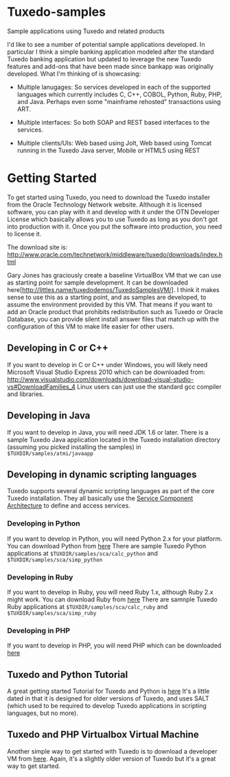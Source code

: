 # Tuxedo-samples
Sample applications using Tuxedo and related products

I'd like to see a number of potential sample applications developed.  In particular I think a simple banking application modeled after the standard Tuxedo banking application but updated to leverage the new Tuxedo features and add-ons that have been made since bankapp was originally developed.  What I'm thinking of is showcasing:

- Multiple lanugages: So services developed in each of the supported languages which currently includes C, C++, COBOL, Python, Ruby, PHP, and Java.  Perhaps even some "mainframe rehosted" transactions using ART.

- Multiple interfaces:  So both SOAP and REST based interfaces to the services.

- Multiple clients/UIs:  Web based using Jolt, Web based using Tomcat running in the Tuxedo Java server, Mobile or HTML5 using REST

# Getting Started
To get started using Tuxedo, you need to download the Tuxedo installer from the Oracle Technology Network website.  Although it is licensed software, you can play with it and develop with it under the OTN Developer License which basically allows you to use Tuxedo as long as you don't got into production with it.  Once you put the software into production, you need to license it.

The download site is: http://www.oracle.com/technetwork/middleware/tuxedo/downloads/index.html

Gary Jones has graciously create a baseline VirtualBox VM that we can use as starting point for sample development.  It can be downloaded here[http://littles.name/tuxedodemos/TuxedoSamplesVM/].  I think it makes sense to use this as a starting point, and as samples are developed, to assume the environment provided by this VM.  That means if you want to add an Oracle product that prohibits redistribution such as Tuxedo or Oracle Database, you can provide silent install answer files that match up with the configuration of this VM to make life easier for other users.

## Developing in C or C++
If you want to develop in C or C++ under Windows, you will likely need Microsoft Visual Studio Express 2010 which can be downloaded from:  http://www.visualstudio.com/downloads/download-visual-studio-vs#DownloadFamilies_4   Linux users can just use the standard gcc compiler and libraries.

## Developing in Java
If you want to develop in Java, you will need JDK 1.6 or later.  There is a sample Tuxedo Java application located in the Tuxedo installation directory (assuming you picked installing the samples) in `$TUXDIR/samples/atmi/javaapp`

## Developing in dynamic scripting languages
Tuxedo supports several dynamic scripting languages as part of the core Tuxedo installation.  They all basically use the [Service Component Architecture](http://en.wikipedia.org/wiki/Service_Component_Architecture) to define and access services.

### Developing in Python
If you want to develop in Python, you will need Python 2.x for your platform.  You can download Python from [here](https://www.python.org/downloads/)
There are sample Tuxedo Python applications at `$TUXDIR/samples/sca/calc_python` and `$TUXDIR/samples/sca/simp_python`


### Developing in Ruby
If you want to develop in Ruby, you will need Ruby 1.x, although Ruby 2.x might work. You can download Ruby from [here](https://www.ruby-lang.org/en/downloads/)
There are samnple Tuxedo Ruby applications at `$TUXDIR/samples/sca/calc_ruby` and `$TUXDIR/samples/sca/simp_ruby`

### Developing in PHP
If you want to develop in PHP, you will need PHP which can be downloaded [here](http://us2.php.net/downloads.php)


## Tuxedo and Python Tutorial
A great getting started Tutorial for Tuxedo and Python is [here](http://www.oracle.com/webfolder/technetwork/tutorials/obe/fmw/tuxedo/11g/r1/developingpythoncomponents/developingpythoncomponents.htm)
It's a little dated in that it is designed for older versions of Tuxedo, and uses SALT (which used to be required to develop Tuxedo applications in scripting languages, but no more).

## Tuxedo and PHP Virtualbox Virtual Machine
Another simple way to get started with Tuxedo is to download a developer VM from [here](http://www.oracle.com/technetwork/community/developer-vm/index.html#tux).  Again, it's a slightly older version of Tuxedo but it's a great way to get started.
